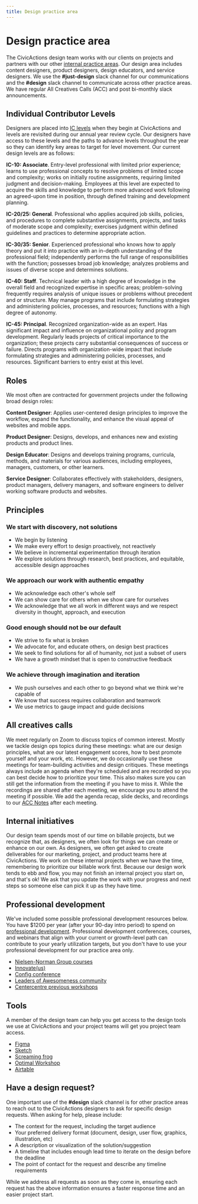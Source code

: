 ```yaml
---
title: Design practice area
---
```


# Design practice area

The CivicActions design team works with our clients on projects and partners with our other [internal practice areas](../../practice-areas/README.md). Our design area includes content designers, product designers, design educators, and service designers. We use the **#just-design** slack channel for our communications and the **#design** slack channel to communicate across other practice areas. We have regular All Creatives Calls (ACC) and post bi-monthly slack announcements.

## Individual Contributor Levels

Designers are placed into [IC levels](https://docs.google.com/spreadsheets/d/1GrO9Et2Z1NqjoJiO_BkLIqGZl7lVTTDAP5iSo0NuOfg/edit?usp=sharing) when they begin at CivicActions and levels are revisited during our annual year review cycle. Our designers have access to these levels and the paths to advance levels throughout the year so they can identify key areas to target for level movement. Our current design levels are as follows:

**IC-10: Associate**. Entry-level professional with limited prior experience; learns to use professional concepts to resolve problems of limited scope and complexity; works on initially routine assignments, requiring limited judgment and decision-making. Employees at this level are expected to acquire the skills and knowledge to perform more advanced work following an agreed-upon time in position, through defined training and development planning.

**IC-20/25: General**. Professional who applies acquired job skills, policies, and procedures to complete substantive assignments, projects, and tasks of moderate scope and complexity; exercises judgment within defined guidelines and practices to determine appropriate action.

**IC-30/35: Senior**. Experienced professional who knows how to apply theory and put it into practice with an in-depth understanding of the professional field; independently performs the full range of responsibilities with the function; possesses broad job knowledge; analyzes problems and issues of diverse scope and determines solutions.

**IC-40: Staff**. Technical leader with a high degree of knowledge in the overall field and recognized expertise in specific areas; problem-solving frequently requires analysis of unique issues or problems without precedent and or structure. May manage programs that include formulating strategies and administering policies, processes, and resources; functions with a high degree of autonomy.

**IC-45: Principal**. Recognized organization-wide as an expert. Has significant impact and influence on organizational policy and program development. Regularly leads projects of critical importance to the organization; these projects carry substantial consequences of success or failure. Directs programs with organization-wide impact that include formulating strategies and administering policies, processes, and resources. Significant barriers to entry exist at this level.

## Roles

We most often are contracted for government projects under the following broad design roles:

**Content Designer**: Applies user-centered design principles to improve the workflow, expand the functionality, and enhance the visual appeal of websites and mobile apps.

**Product Designer**: Designs, develops, and enhances new and existing products and product lines.

**Design Educator**: Designs and develops training programs, curricula, methods, and materials for various audiences, including employees, managers, customers, or other learners.

**Service Designer**: Collaborates effectively with stakeholders, designers, product managers, delivery managers, and software engineers to deliver working software products and websites.

## Principles

### We start with discovery, not solutions

-   We begin by listening
-   We make every effort to design proactively, not reactively
-   We believe in incremental experimentation through iteration
-   We explore solutions through research, best practices, and equitable, accessible design approaches

### We approach our work with authentic empathy

-   We acknowledge each other's whole self
-   We can show care for others when we show care for ourselves
-   We acknowledge that we all work in different ways and we respect diversity in thought, approach, and execution

### Good enough should not be our default

-   We strive to fix what is broken
-   We advocate for, and educate others, on design best practices
-   We seek to find solutions for all of humanity, not just a subset of users
-   We have a growth mindset that is open to constructive feedback

### We achieve through imagination and iteration

-   We push ourselves and each other to go beyond what we think we're capable of
-   We know that success requires collaboration and teamwork
-   We use metrics to gauge impact and guide decisions

## All creatives calls

We meet regularly on Zoom to discuss topics of common interest. Mostly we tackle design ops topics during these meetings: what are our design principles, what are our latest engagement scores, how to best promote yourself and your work, etc. However, we do occasionally use these meetings for team-building activities and design critiques. These meetings always include an agenda when they're scheduled and are recorded so you can best decide how to prioritize your time. This also makes sure you can still get the information from the meeting if you have to miss it. While the recordings are shared after each meeting, we encourage you to attend the meeting if possible.
We add the agenda recap, slide decks, and recordings to our [ACC Notes](https://civicactions.atlassian.net/wiki/spaces/DES/pages/94044176/Meetings+Connection) after each meeting.

## Internal initiatives

Our design team spends most of our time on billable projects, but we recognize that, as designers, we often look for things we can create or enhance on our own. As designers, we often get asked to create deliverables for our marketing, project, and product teams here at CivicActions. We work on these internal projects when we have the time, remembering to prioritize our billable work first. Because our design work tends to ebb and flow, you may not finish an internal project you start on, and that's ok! We ask that you update the work with your progress and next steps so someone else can pick it up as they have time.

## Professional development

We've included some possible professional development resources below. You have $1200 per year (after your 90-day intro period) to spend on [professional development](../../employee-benefits/professional-development.md). Professional development conferences, courses, and webinars that align with your current or growth-level path can contribute to your yearly utilization targets, but you don't have to use your professional development for our practice area only.

-   [Nielsen-Norman Group courses](https://www.nngroup.com/training/)
-   [Innovate(us)](https://course.innovate-us.org/)
-   [Config conference](https://config.figma.com/)
-   [Leaders of Awesomeness community](https://leaders.centercentre.com/)
-   [Centercentre previous workshops](https://essentials.centercentre.com/)

## Tools

A member of the design team can help you get access to the design tools we use at CivicActions and your project teams will get you project team access.

-   [Figma](https://www.figma.com/)
-   [Sketch](https://www.sketch.com/)
-   [Screaming frog](https://www.screamingfrog.co.uk/)
-   [Optimal Workshop](https://www.optimalworkshop.com/)
-   [Airtable](https://airtable.com/)

## Have a design request?

One important use of the **#design** slack channel is for other practice areas to reach out to the CivicActions designers to ask for specific design requests. When asking for help, please include:

-   The context for the request, including the target audience
-   Your preferred delivery format (document, design, user flow, graphics, illustration, etc)
-   A description or visualization of the solution/suggestion
-   A timeline that includes enough lead time to iterate on the design before the deadline
-   The point of contact for the request and describe any timeline requirements

While we address all requests as soon as they come in, ensuring each request has the above information ensures a faster response time and an easier project start.
